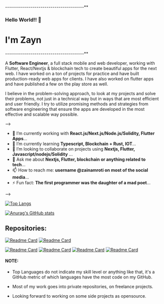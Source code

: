 
----------------------------------------**
### Hello World!! 👋
# I'm Zayn
----------------------------------------**

A **Software Engineer**, a full stack mobile and web developer, working with Flutter, React/Nextjs & blockchain tech to create beautiful apps for the next web. I have worked on a ton of projects for practice and have built production-ready web apps for clients. I have also worked on flutter apps and have published a few on the play store as well.

I believe in the problem-solving approach, to look at my projects and solve their problems, not just in a technical way but in ways that are most efficient and user friendly. I try to utilize promising methods and strategies from software engineering that ensure the apps are developed in the most effective and scalable way possible.

-->

- 🔭 I’m currently working with **React.js/Next.js/Node.js/Solidity, Flutter Apps**...
- 🌱 I’m currently learning **Typescript, Blockchain + Rust, IOT**...
- 👯 I’m looking to collaborate on projects using **Nextjs, Flutter, Javascript/nodejs/Solidity** ...
- 💬 Ask me about **Nextjs, Flutter, blockchain or anything related to tech**...
- 📫 How to reach me: **username @zainamroti on most of the social media**...
- ⚡ Fun fact: **The first programmer was the daughter of a mad poet**...

-->


[![Top Langs](https://github-readme-stats.vercel.app/api/top-langs/?username=zainamroti&count_private=true&layout=compact&langs_count=7)](https://github.com/anuraghazra/github-readme-stats)

[![Anurag's GitHub stats](https://github-readme-stats.vercel.app/api?username=zainamroti&count_private=true)](https://github.com/anuraghazra/github-readme-stats)

<!-- [![willianrod's wakatime stats](https://github-readme-stats.vercel.app/api/wakatime?username=zainamroti)](https://github.com/anuraghazra/github-readme-stats) -->

## Repositories:

[![Readme Card](https://github-readme-stats.vercel.app/api/pin/?username=zainamroti&repo=defi-exchange)](https://github.com/zainamroti/defi-exchange)
[![Readme Card](https://github-readme-stats.vercel.app/api/pin/?username=zainamroti&repo=epic-nfts-bs-2)](https://github.com/zainamroti/epic-nfts-bs-2)

[![Readme Card](https://github-readme-stats.vercel.app/api/pin/?username=zainamroti&repo=domain-service-BS)](https://github.com/zainamroti/domain-service-BS)
[![Readme Card](https://github-readme-stats.vercel.app/api/pin/?username=zainamroti&repo=MemeDAO-BS)](https://github.com/zainamroti/MemeDAO-BS)
[![Readme Card](https://github-readme-stats.vercel.app/api/pin/?username=zainamroti&repo=zeecards-ICO)](https://github.com/zainamroti/zeecards-ICO)
[![Readme Card](https://github-readme-stats.vercel.app/api/pin/?username=zainamroti&repo=link_vrf_graph)](https://github.com/zainamroti/link_vrf_graph)

#### NOTE: 
- Top Languages do not indicate my skill level or anything like that, it's a GitHub metric of which languages have the most code on my GitHub.

- Most of my work goes into private repositories, on freelance projects.

- Looking forward to working on some side projects as opensource.


